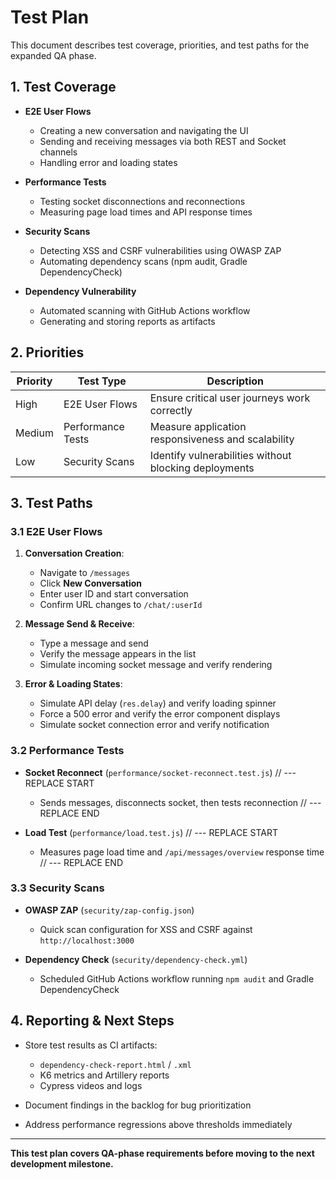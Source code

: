 # Test Plan

This document describes test coverage, priorities, and test paths for the expanded QA phase.

## 1. Test Coverage

* **E2E User Flows**

  * Creating a new conversation and navigating the UI
  * Sending and receiving messages via both REST and Socket channels
  * Handling error and loading states

* **Performance Tests**

  * Testing socket disconnections and reconnections
  * Measuring page load times and API response times

* **Security Scans**

  * Detecting XSS and CSRF vulnerabilities using OWASP ZAP
  * Automating dependency scans (npm audit, Gradle DependencyCheck)

* **Dependency Vulnerability**

  * Automated scanning with GitHub Actions workflow
  * Generating and storing reports as artifacts

## 2. Priorities

| Priority | Test Type         | Description                                           |
| -------- | ----------------- | ----------------------------------------------------- |
| High     | E2E User Flows    | Ensure critical user journeys work correctly          |
| Medium   | Performance Tests | Measure application responsiveness and scalability    |
| Low      | Security Scans    | Identify vulnerabilities without blocking deployments |

## 3. Test Paths

### 3.1 E2E User Flows

1. **Conversation Creation**:

   * Navigate to `/messages`
   * Click **New Conversation**
   * Enter user ID and start conversation
   * Confirm URL changes to `/chat/:userId`

2. **Message Send & Receive**:

   * Type a message and send
   * Verify the message appears in the list
   * Simulate incoming socket message and verify rendering

3. **Error & Loading States**:

   * Simulate API delay (`res.delay`) and verify loading spinner
   * Force a 500 error and verify the error component displays
   * Simulate socket connection error and verify notification

### 3.2 Performance Tests

* **Socket Reconnect** (`performance/socket-reconnect.test.js`)
  // --- REPLACE START

  * Sends messages, disconnects socket, then tests reconnection
    // --- REPLACE END

* **Load Test** (`performance/load.test.js`)
  // --- REPLACE START

  * Measures page load time and `/api/messages/overview` response time
    // --- REPLACE END

### 3.3 Security Scans

* **OWASP ZAP** (`security/zap-config.json`)

  * Quick scan configuration for XSS and CSRF against `http://localhost:3000`

* **Dependency Check** (`security/dependency-check.yml`)

  * Scheduled GitHub Actions workflow running `npm audit` and Gradle DependencyCheck

## 4. Reporting & Next Steps

* Store test results as CI artifacts:

  * `dependency-check-report.html` / `.xml`
  * K6 metrics and Artillery reports
  * Cypress videos and logs

* Document findings in the backlog for bug prioritization

* Address performance regressions above thresholds immediately

---

**This test plan covers QA-phase requirements before moving to the next development milestone.**
















